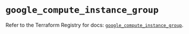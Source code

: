 # `google_compute_instance_group`

Refer to the Terraform Registry for docs: [`google_compute_instance_group`](https://registry.terraform.io/providers/hashicorp/google/6.15.0/docs/resources/compute_instance_group).
